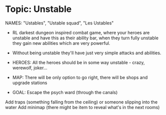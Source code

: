 # Topic: Unstable

NAMES: "Ustables", "Ustable squad", "Les Ustables"

- RL darkest dungeon inspired combat game, where your heroes are unstable and have this as their ability bar, when they turn fully unstable they gain new abilities which are very powerful.

- Without being unstable they'll have just very simple attacks and abilities.

- HEROES: All the heroes should be in some way unstable - crazy, werewolf, joker...

- MAP: There will be only option to go right, there will be shops and upgrade stations

- GOAL: Escape the psych ward (through the canals) 



Add traps (something falling from the ceiling) or someone slipping into the water
Add minimap (there might be item to reveal what's in the next rooms)
